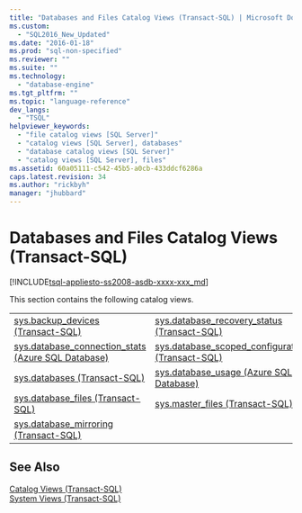 ```yaml
---
title: "Databases and Files Catalog Views (Transact-SQL) | Microsoft Docs"
ms.custom: 
  - "SQL2016_New_Updated"
ms.date: "2016-01-18"
ms.prod: "sql-non-specified"
ms.reviewer: ""
ms.suite: ""
ms.technology: 
  - "database-engine"
ms.tgt_pltfrm: ""
ms.topic: "language-reference"
dev_langs: 
  - "TSQL"
helpviewer_keywords: 
  - "file catalog views [SQL Server]"
  - "catalog views [SQL Server], databases"
  - "database catalog views [SQL Server]"
  - "catalog views [SQL Server], files"
ms.assetid: 60a05111-c542-45b5-a0cb-433ddcf6286a
caps.latest.revision: 34
ms.author: "rickbyh"
manager: "jhubbard"
---
```

# Databases and Files Catalog Views (Transact-SQL)
[!INCLUDE[tsql-appliesto-ss2008-asdb-xxxx-xxx_md](../../../relational-databases/import-export/includes/tsql-appliesto-ss2008-asdb-xxxx-xxx-md.md)]

  This section contains the following catalog views.  
  
|||  
|-|-|  
|[sys.backup_devices &#40;Transact-SQL&#41;](../../../relational-databases/reference/system-catalog-views/sys.backup-devices-transact-sql.md)|[sys.database_recovery_status &#40;Transact-SQL&#41;](../../../relational-databases/reference/system-catalog-views/sys.database-recovery-status-transact-sql.md)|  
|[sys.database_connection_stats &#40;Azure SQL Database&#41;](../../../relational-databases/reference/system-catalog-views/sys.database-connection-stats-azure-sql-database.md)|[sys.database_scoped_configurations &#40;Transact-SQL&#41;](../../../relational-databases/reference/system-catalog-views/sys.database-scoped-configurations-transact-sql.md)|  
|[sys.databases &#40;Transact-SQL&#41;](../../../relational-databases/reference/system-catalog-views/sys.databases-transact-sql.md)|[sys.database_usage &#40;Azure SQL Database&#41;](../../../relational-databases/reference/system-catalog-views/sys.database-usage-azure-sql-database.md)|  
|[sys.database_files &#40;Transact-SQL&#41;](../../../relational-databases/reference/system-catalog-views/sys.database-files-transact-sql.md)|[sys.master_files &#40;Transact-SQL&#41;](../../../relational-databases/reference/system-catalog-views/sys.master-files-transact-sql.md)|  
|[sys.database_mirroring &#40;Transact-SQL&#41;](../../../relational-databases/reference/system-catalog-views/sys.database-mirroring-transact-sql.md)||  
  
## See Also  
 [Catalog Views &#40;Transact-SQL&#41;](../../../relational-databases/reference/system-catalog-views/catalog-views-transact-sql.md)   
 [System Views &#40;Transact-SQL&#41;](../../../a9retired/system-views-transact-sql.md)  
  
  